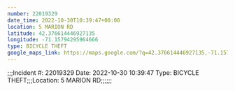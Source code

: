```yaml
---
number: 22019329
date_time: 2022-10-30T10:39:47+00:00
location: 5 MARION RD
latitude: 42.376614446927135
longitude: -71.15794295964666
type: BICYCLE THEFT
google_maps_link: https://maps.google.com/?q=42.376614446927135,-71.15794295964666
---
```


;;;Incident #: 22019329  Date: 2022-10-30 10:39:47   Type: BICYCLE THEFT;;;Location: 5 MARION RD;;;;;;
